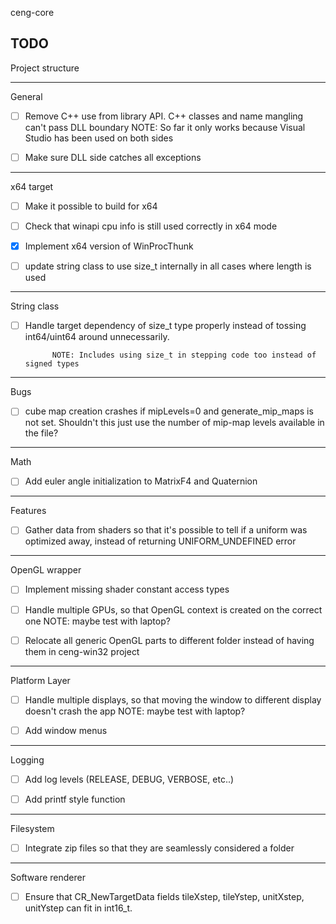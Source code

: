 ceng-core

TODO
------------------------------------------
Project structure

------------------------------------------
General

- [ ] Remove C++ use from library API. C++ classes and name mangling can't pass DLL boundary
      NOTE: So far it only works because Visual Studio has been used on both sides

- [ ] Make sure DLL side catches all exceptions

------------------------------------------
x64 target

- [ ] Make it possible to build for x64

- [ ] Check that winapi cpu info is still used correctly in x64 mode

- [X] Implement x64 version of WinProcThunk

- [ ] update string class to use size_t internally in all cases where length is used

------------------------------------------
String class

- [ ] Handle target dependency of size_t type properly instead of tossing int64/uint64 around unnecessarily.
            
            NOTE: Includes using size_t in stepping code too instead of signed types

------------------------------------------
Bugs

- [ ] cube map creation crashes if mipLevels=0 and generate_mip_maps is not set.
      Shouldn't this just use the number of mip-map levels available in the file?

------------------------------------------
Math

- [ ] Add euler angle initialization to MatrixF4 and Quaternion

------------------------------------------
Features

- [ ] Gather data from shaders so that it's possible to tell if a uniform was optimized
      away, instead of returning UNIFORM_UNDEFINED error

------------------------------------------
OpenGL wrapper

- [ ] Implement missing shader constant access types

- [ ] Handle multiple GPUs, so that OpenGL context is created on the correct one
      NOTE: maybe test with laptop?

- [ ] Relocate all generic OpenGL parts to different folder instead of having them in ceng-win32
      project

------------------------------------------
Platform Layer

- [ ] Handle multiple displays, so that moving the window to different display doesn't crash the app
      NOTE: maybe test with laptop?

- [ ] Add window menus

------------------------------------------
Logging

- [ ] Add log levels (RELEASE, DEBUG, VERBOSE, etc..)

- [ ] Add printf style function

------------------------------------------
Filesystem

- [ ] Integrate zip files so that they are seamlessly considered a folder

--------------------------------------------------
Software renderer

- [ ] Ensure that CR_NewTargetData fields tileXstep, tileYstep, unitXstep, unitYstep can fit in int16_t.